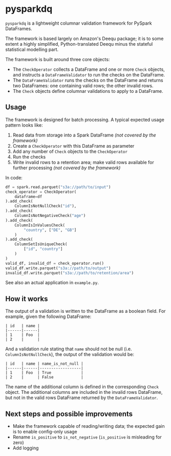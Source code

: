 # pysparkdq

`pysparkdq` is a lightweight columnar validation framework for
PySpark DataFrames.

The framework is based largely on Amazon's Deequ package; it is to some
extent a highly simplified, Python-translated Deequ minus the stateful
statistical modelling part.

The framework is built around three core objects:
* The `CheckOperator` collects a DataFrame and one or more `Check`
objects, and instructs a `DataFrameValidator` to run the checks on the
DataFrame.
* The `DataFrameValidator` runs the checks on the DataFrame and returns
two DataFrames: one containing valid rows; the other invalid rows.
* The `Check` objects define columnar validations to apply to a
DataFrame.

## Usage

The framework is designed for batch processing. A typical expected usage
pattern looks like:
1. Read data from storage into a Spark DataFrame
*(not covered by the framework)*
1. Create a `CheckOperator` with this DataFrame as parameter
1. Add any number of `Check` objects to the `CheckOperator`
1. Run the checks
1. Write invalid rows to a retention area; make valid rows available
for further processing *(not covered by the framework)*

In code:

```python
df = spark.read.parquet("s3a://path/to/input")
check_operator = CheckOperator(
	dataframe=df
).add_check(
	ColumnIsNotNullCheck("id"),
).add_check(
	ColumnIsNotNegativeCheck("age")
).add_check(
	ColumnIsInValuesCheck(
		"country", ["DE", "GB"]
	)
).add_check(
	ColumnSetIsUniqueCheck(
		["id", "country"]
	)
)
valid_df, invalid_df = check_operator.run()
valid_df.write.parquet("s3a://path/to/output")
invalid_df.write.parquet("s3a://path/to/retention/area")
```

See also an actual application in `example.py`.

## How it works

The output of a validation is written to the DataFrame as a boolean
field. For example, given the following DataFrame:

	| id   | name |
	|------|------|
	| 1    | Foo  |
	| 2    |      |
 
And a validation rule stating that `name` should not be null (i.e. 
`ColumnIsNotNullCheck`), the output of the validation would be:

	| id   | name | name_is_not_null |
	|------|------|------------------|
	| 1    | Foo  | True             |
	| 2    |      | False            |

The name of the additional column is defined in the corresponding
`Check` object. The additional columns are included in the invalid rows
DataFrame, but not in the valid rows DataFrame returned by the
`DataFrameValidator`.

## Next steps and possible improvements
* Make the framework capable of reading/writing data; the expected gain
is to enable config-only usage
* Rename `is_positive` to `is_not_negative`
(`is_positive` is misleading for zero)
* Add logging
